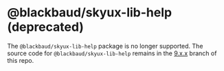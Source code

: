 # @blackbaud/skyux-lib-help (deprecated)

The `@blackbaud/skyux-lib-help` package is no longer supported. The source code for `@blackbaud/skyux-lib-help` remains in the [9.x.x](https://github.com/blackbaud/skyux-lib-help/tree/9.x.x) branch of this repo.
